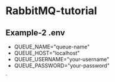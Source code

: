 # RabbitMQ-tutorial


## Example-2 .env

- QUEUE_NAME="queue-name"
- QUEUE_HOST="localhost"
- QUEUE_USERNAME="your-username"
- QUEUE_PASSWORD="your-password"

`
